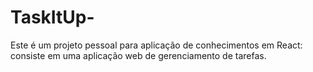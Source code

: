 # TaskItUp-
Este é um projeto pessoal para aplicação de conhecimentos em React: consiste em uma aplicação web de gerenciamento de tarefas.

